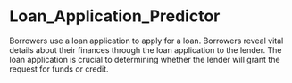 # Loan_Application_Predictor
Borrowers use a loan application to apply for a loan. Borrowers reveal vital details about their finances through the loan application to the lender. The loan application is crucial to determining whether the lender will grant the request for funds or credit.
